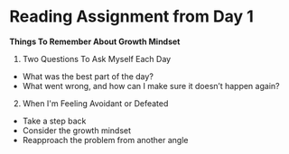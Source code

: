 # Reading Assignment from Day 1

**Things To Remember About Growth Mindset**

1. Two Questions To Ask Myself Each Day
* What was the best part of the day?
* What went wrong, and how can I make sure it doesn’t happen again?
2. When I'm Feeling Avoidant or Defeated
* Take a step back
* Consider the growth mindset
* Reapproach the problem from another angle
